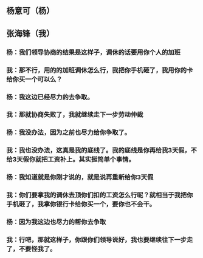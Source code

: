 
## 杨意可（杨）
## 张海锋（我）

### 杨：我们领导协商的结果是这样子，调休的话要用你个人的加班
### 我：那不行，用的的加班调休怎么行，我把你手机砸了，我用你的卡给你买一个可以么？
### 杨：我这边已经尽力的去争取。
### 我：那就协商失败了，我就继续走下一步劳动仲裁
### 杨：我没办法，因为之前也尽力给你争取了。
### 我：我也没办法，这真是我的底线了。我的底线是你再给我3天假，不给3天假你就把工资补上。其实挺简单个事情。
### 杨：我知道就是你刚才说的，就是说再重新给你3天假
### 我：你们要拿我的调休去顶你们扣的工资怎么行呢？就相当于我把你手机砸了，我拿你银行卡给你买一个，要你也不会干。
### 杨：因为我这边也尽力的帮你去争取
### 我：行吧，那就这样子，你跟你们领导说好，我也要继续往下一步走了，不要怪我了。